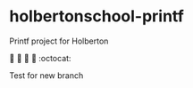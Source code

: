 # holbertonschool-printf
Printf project for Holberton

:goat: :water_buffalo: :penguin: :octopus: :octocat:

Test for new branch


